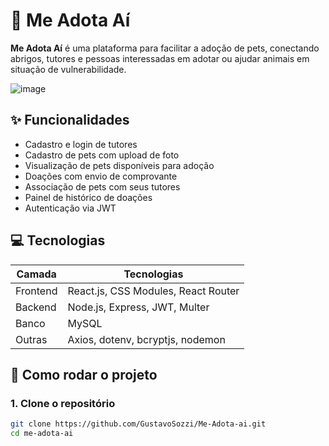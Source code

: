 # 🐶 Me Adota Aí

**Me Adota Aí** é uma plataforma para facilitar a adoção de pets, conectando abrigos, tutores e pessoas interessadas em adotar ou ajudar animais em situação de vulnerabilidade.




![image](https://github.com/user-attachments/assets/d6ce916d-ce6d-4bab-8664-20740675e999)



## ✨ Funcionalidades

- Cadastro e login de tutores
- Cadastro de pets com upload de foto
- Visualização de pets disponíveis para adoção
- Doações com envio de comprovante
- Associação de pets com seus tutores
- Painel de histórico de doações
- Autenticação via JWT

## 💻 Tecnologias

| Camada     | Tecnologias                                 |
|------------|----------------------------------------------|
| Frontend   | React.js, CSS Modules, React Router          |
| Backend    | Node.js, Express, JWT, Multer                |
| Banco      | MySQL                                        |
| Outras     | Axios, dotenv, bcryptjs, nodemon             |

## 🚀 Como rodar o projeto

### 1. Clone o repositório

```bash
git clone https://github.com/GustavoSozzi/Me-Adota-ai.git
cd me-adota-ai
